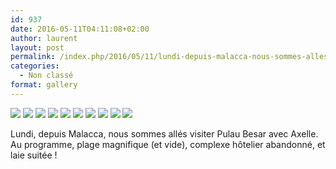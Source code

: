 ```yaml
---
id: 937
date: 2016-05-11T04:11:08+02:00
author: laurent
layout: post
permalink: /index.php/2016/05/11/lundi-depuis-malacca-nous-sommes-alles-visiter/
categories:
  - Non classé
format: gallery
---
```

<img src="/images/2016/05/tumblr_o6zvmrCkyO1uuvt0bo1_1280.jpg" />
<img src="/images/2016/05/tumblr_o6zvmrCkyO1uuvt0bo2_1280.jpg" />
<img src="/images/2016/05/tumblr_o6zvmrCkyO1uuvt0bo3_1280.jpg" />
<img src="/images/2016/05/tumblr_o6zvmrCkyO1uuvt0bo4_1280.jpg" />
<img src="/images/2016/05/tumblr_o6zvmrCkyO1uuvt0bo5_1280.jpg" />
<img src="/images/2016/05/tumblr_o6zvmrCkyO1uuvt0bo6_1280.jpg" />
<img src="/images/2016/05/tumblr_o6zvmrCkyO1uuvt0bo7_1280.jpg" />
<img src="/images/2016/05/tumblr_o6zvmrCkyO1uuvt0bo8_1280.jpg" />
<img src="/images/2016/05/tumblr_o6zvmrCkyO1uuvt0bo9_1280.jpg" />
<img src="/images/2016/05/tumblr_o6zvmrCkyO1uuvt0bo10_1280.jpg" />

Lundi, depuis Malacca, nous sommes allés visiter Pulau Besar avec Axelle. Au programme, plage magnifique (et vide), complexe hôtelier abandonné, et laie suitée !